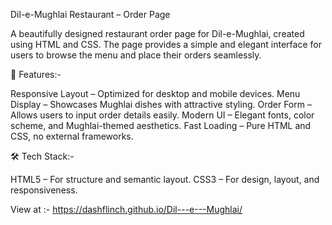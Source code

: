 Dil-e-Mughlai Restaurant – Order Page

A beautifully designed restaurant order page for Dil-e-Mughlai, created using HTML and CSS. The page provides a simple and elegant interface for users to browse the menu and place their orders seamlessly.

🌟 Features:-

Responsive Layout – Optimized for desktop and mobile devices.
Menu Display – Showcases Mughlai dishes with attractive styling.
Order Form – Allows users to input order details easily.
Modern UI – Elegant fonts, color scheme, and Mughlai-themed aesthetics.
Fast Loading – Pure HTML and CSS, no external frameworks.

🛠️ Tech Stack:-

HTML5 – For structure and semantic layout.
CSS3 – For design, layout, and responsiveness.

View at :- https://dashflinch.github.io/Dil---e---Mughlai/
